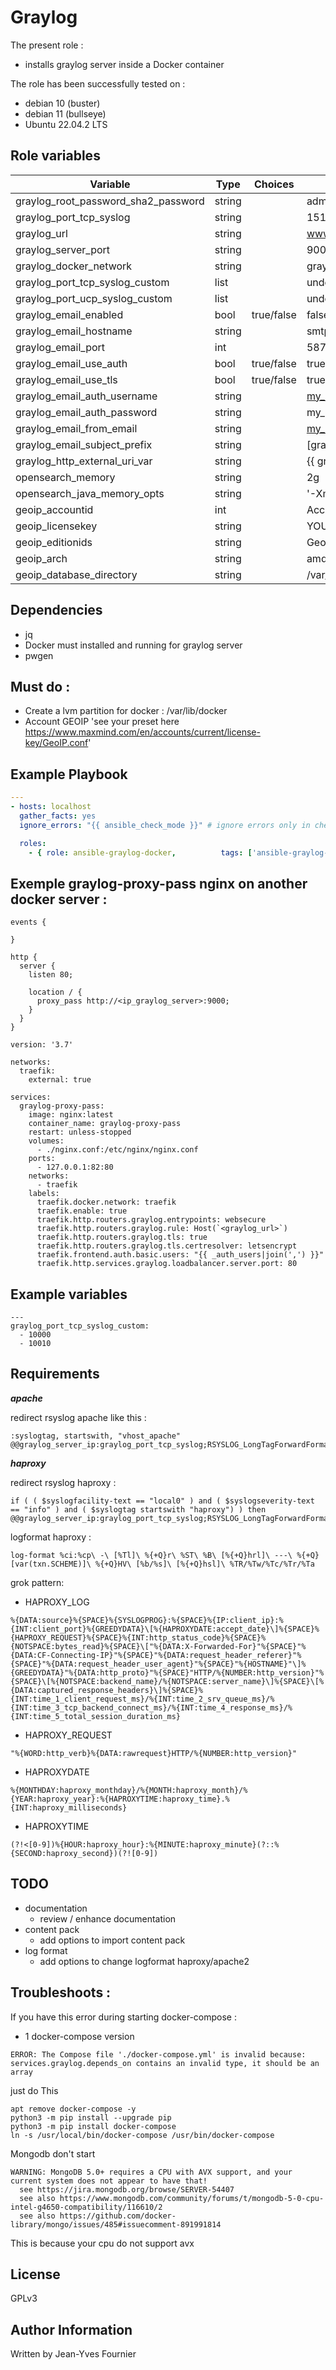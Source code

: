Graylog
==========

The present role :
  - installs graylog server inside a Docker container

The role has been successfully tested on :
  - debian 10 (buster)
  - debian 11 (bullseye)
  - Ubuntu 22.04.2 LTS

Role variables
--------------

| Variable                                     | Type    | Choices                                                                            | Default                 | Comment         |
|----------------------------------------------|---------|------------------------------------------------------------------------------------|-------------------------|-----------------|
| graylog_root_password_sha2_password          | string  |                                                                                    | admin                   |                 |
| graylog_port_tcp_syslog                      | string  |                                                                                    | 1514                    |                 |
| graylog_url                                  | string  |                                                                                    | www.graylog.localhost   |                 |
| graylog_server_port                          | string  |                                                                                    | 9000                    |                 |
| graylog_docker_network                       | string  |                                                                                    | graylog                 |                 |
| graylog_port_tcp_syslog_custom               | list    |                                                                                    | undefined               |                 |
| graylog_port_ucp_syslog_custom               | list    |                                                                                    | undefined               |                 |
| graylog_email_enabled                        | bool    | true/false                                                                         | false                   |                 |
| graylog_email_hostname                       | string  |                                                                                    | smtp.gmail.com          |                 |
| graylog_email_port                           | int     |                                                                                    | 587                     |                 |
| graylog_email_use_auth                       | bool    | true/false                                                                         | true                    |                 |
| graylog_email_use_tls                        | bool    | true/false                                                                         | true                    |                 |
| graylog_email_auth_username                  | string  |                                                                                    | my_mail@gmail.com       |                 |
| graylog_email_auth_password                  | string  |                                                                                    | my_password             |                 |
| graylog_email_from_email                     | string  |                                                                                    | my_mail@gmail.com       |                 |
| graylog_email_subject_prefix                 | string  |                                                                                    | [graylog]               |                 |
| graylog_http_external_uri_var                | string  |                                                                                    | {{ graylog_url }}       |                 |
| opensearch_memory                            | string  |                                                                                    | 2g                      |                 |
| opensearch_java_memory_opts                  | string  |                                                                                    | '-Xms1g -Xmx1g'         |                 |
| geoip_accountid                              | int     |                                                                                    | AccountID               |                 |
| geoip_licensekey                             | string  |                                                                                    | YOUR_LICENSE_KEY_HERE   |                 |
| geoip_editionids                             | string  |                                                                                    | GeoLite2-ASN GeoLite2-City |              |
| geoip_arch                                   | string  |                                                                                    | amd64                   |                 |
| geoip_database_directory                     | string  |                                                                                    | /var/lib/docker/volumes/graylog_data/_data/geoip  |                 |

Dependencies
------------
  - jq
  - Docker must installed and running for graylog server
  - pwgen

Must do :
------------
- Create a lvm partition for docker : /var/lib/docker
- Account GEOIP 'see your preset here https://www.maxmind.com/en/accounts/current/license-key/GeoIP.conf'

Example Playbook
----------------
```yml
---
- hosts: localhost
  gather_facts: yes
  ignore_errors: "{{ ansible_check_mode }}" # ignore errors only in check mode !

  roles:
    - { role: ansible-graylog-docker,          tags: ['ansible-graylog-docker'] }
```

Exemple graylog-proxy-pass nginx on another docker server :
------------
```
events {

}

http {
  server {
    listen 80;

    location / {
      proxy_pass http://<ip_graylog_server>:9000;
    }
  }
}
```
```
version: '3.7'

networks:
  traefik:
    external: true

services:
  graylog-proxy-pass:
    image: nginx:latest
    container_name: graylog-proxy-pass
    restart: unless-stopped
    volumes:
      - ./nginx.conf:/etc/nginx/nginx.conf
    ports:
      - 127.0.0.1:82:80
    networks:
      - traefik
    labels:
      traefik.docker.network: traefik
      traefik.enable: true
      traefik.http.routers.graylog.entrypoints: websecure
      traefik.http.routers.graylog.rule: Host(`<graylog_url>`)
      traefik.http.routers.graylog.tls: true
      traefik.http.routers.graylog.tls.certresolver: letsencrypt
      traefik.frontend.auth.basic.users: "{{ _auth_users|join(',') }}"
      traefik.http.services.graylog.loadbalancer.server.port: 80
```

Example variables
-----------------
```
---
graylog_port_tcp_syslog_custom:
  - 10000
  - 10010
```


Requirements
-----------------
***apache***

redirect rsyslog apache like this :
```
:syslogtag, startswith, "vhost_apache" @@graylog_server_ip:graylog_port_tcp_syslog;RSYSLOG_LongTagForwardForma
```

***haproxy***

redirect rsyslog haproxy :
```
if ( ( $syslogfacility-text == "local0" ) and ( $syslogseverity-text == "info" ) and ( $syslogtag startswith "haproxy") ) then @@graylog_server_ip:graylog_port_tcp_syslog;RSYSLOG_LongTagForwardFormat```
```
logformat haproxy :
```
log-format %ci:%cp\ -\ [%Tl]\ %{+Q}r\ %ST\ %B\ [%{+Q}hrl]\ ---\ %{+Q}[var(txn.SCHEME)]\ %{+Q}HV\ [%b/%s]\ [%{+Q}hsl]\ %TR/%Tw/%Tc/%Tr/%Ta
```
grok pattern:
- HAPROXY_LOG
```
%{DATA:source}%{SPACE}%{SYSLOGPROG}:%{SPACE}%{IP:client_ip}:%{INT:client_port}%{GREEDYDATA}\[%{HAPROXYDATE:accept_date}\]%{SPACE}%{HAPROXY_REQUEST}%{SPACE}%{INT:http_status_code}%{SPACE}%{NOTSPACE:bytes_read}%{SPACE}\["%{DATA:X-Forwarded-For}"%{SPACE}"%{DATA:CF-Connecting-IP}"%{SPACE}"%{DATA:request_header_referer}"%{SPACE}"%{DATA:request_header_user_agent}"%{SPACE}"%{HOSTNAME}"\]%{GREEDYDATA}"%{DATA:http_proto}"%{SPACE}"HTTP/%{NUMBER:http_version}"%{SPACE}\[%{NOTSPACE:backend_name}/%{NOTSPACE:server_name}\]%{SPACE}\[%{DATA:captured_response_headers}\]%{SPACE}%{INT:time_1_client_request_ms}/%{INT:time_2_srv_queue_ms}/%{INT:time_3_tcp_backend_connect_ms}/%{INT:time_4_response_ms}/%{INT:time_5_total_session_duration_ms}
```
- HAPROXY_REQUEST
```
"%{WORD:http_verb}%{DATA:rawrequest}HTTP/%{NUMBER:http_version}"
```
- HAPROXYDATE
```
%{MONTHDAY:haproxy_monthday}/%{MONTH:haproxy_month}/%{YEAR:haproxy_year}:%{HAPROXYTIME:haproxy_time}.%{INT:haproxy_milliseconds}
```
- HAPROXYTIME
```
(?!<[0-9])%{HOUR:haproxy_hour}:%{MINUTE:haproxy_minute}(?::%{SECOND:haproxy_second})(?![0-9])
```

TODO
----

  - documentation
    - review / enhance documentation
  - content pack
    - add options to import content pack
  - log format
    - add options to change logformat haproxy/apache2

Troubleshoots :
-----------------

If you have this error during starting docker-compose :

- 1 docker-compose version
```
ERROR: The Compose file './docker-compose.yml' is invalid because:
services.graylog.depends_on contains an invalid type, it should be an array
```
just do This
```
apt remove docker-compose -y
python3 -m pip install --upgrade pip
python3 -m pip install docker-compose
ln -s /usr/local/bin/docker-compose /usr/bin/docker-compose
```

Mongodb don't start
```
WARNING: MongoDB 5.0+ requires a CPU with AVX support, and your current system does not appear to have that!
  see https://jira.mongodb.org/browse/SERVER-54407
  see also https://www.mongodb.com/community/forums/t/mongodb-5-0-cpu-intel-g4650-compatibility/116610/2
  see also https://github.com/docker-library/mongo/issues/485#issuecomment-891991814
```
This is because your cpu do not support avx

License
-------

GPLv3

Author Information
------------------

Written by Jean-Yves Fournier
